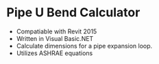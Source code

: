 # Pipe U Bend Calculator

* Compatiable with Revit 2015
* Written in Visual Basic.NET
* Calculate dimensions for a pipe expansion loop.
* Utilizes ASHRAE equations
